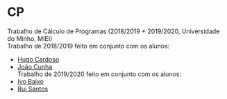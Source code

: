 # CP
Trabalho de Cálculo de Programas (2018/2019 + 2019/2020, Universidade do Minho, MIEI) <br/>
Trabalho de 2018/2019 feito em conjunto com os alunos: <br/>
- [Hugo Cardoso](https://github.com/Abjiri) <br/>
- [João Cunha](https://github.com/Jcc20) <br/>
Trabalho de 2019/2020 feito em conjunto com os alunos: <br/>
- [Ivo Baixo](https://github.com/Ivo-Down) <br/>
- [Rui Santos](https://github.com/Santos-Rui) <br/>

